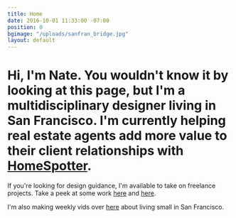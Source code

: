 ```yaml
---
title: Home
date: 2016-10-01 11:33:00 -07:00
position: 0
bgimage: "/uploads/sanfran_bridge.jpg"
layout: default
---
```


# Hi, I'm Nate. You wouldn't know it by looking at this page, but I'm a multidisciplinary designer living in San Francisco. I'm currently helping real estate agents add more value to their client relationships with [HomeSpotter](http://homespotter.com "HomeSpotter").

If you're looking for design guidance, I'm available to take on freelance projects. Take a peek at some work [here](http://dribbble.com/natekadlac "Dribbble Portfolio") and [here](https://www.behance.net/natekadlac "Behance Portfolio").

I'm also making weekly vids over [here](https://www.youtube.com/channel/UCXyF7Or3OX7zXa-z2CVg_Yw "YouTube") about living small in San Francisco.
